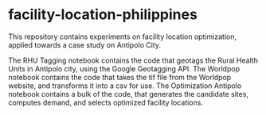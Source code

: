 # facility-location-philippines

This repository contains experiments on facility location optimization, applied towards a case study on Antipolo City.

The RHU Tagging notebook contains the code that geotags the Rural Health Units in Antipolo city, using the Google Geotagging API.
The Worldpop notebook contains the code that takes the tif file from the Worldpop website, and transforms it into a csv for use.
The Optimization Antipolo notebook contains a bulk of the code, that generates the candidate sites, computes demand, and selects optimized facility locations.
